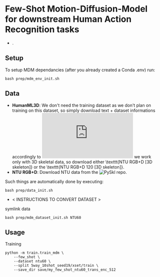 # Few-Shot Motion-Diffusion-Model for downstream Human Action Recognition tasks

* .

## Setup

To setup MDM dependancies (after you already created a Conda .env) run:
```
bash prep/mdm_env_init.sh
```

## Data

* **HumanML3D**: We don't need the training dataset as we don't plan on training on this dataset, so simply download text + dataset informations accordingly to ![MDM repo.](https://github.com/kennymckormick/pyskl/blob/main/tools/data/README.md#download-the-pre-processed-skeletons) we work only with 3D skeletal data, so download either \texttt{NTU RGB+D [3D skeleton]} or the \texttt{NTU RGB+D 120 [3D skeleton]}.
* **NTU RGB+D**: Download NTU data from the ![PySkl repo.](https://github.com/kennymckormick/pyskl?tab=readme-ov-file#data-preparation)

Such things are automatically done by executing:
```
bash prep/data_init.sh
```

* < INSTRUCTIONS TO CONVERT DATASET >


symlink data
```
bash prep/mdm_dataset_init.sh NTU60
```

## Usage

Training

```
python -m train.train_mdm \
    --few_shot \
    --dataset ntu60 \
    --split 5way_10shot_seed19/xset/train \
    --save_dir save/my_few_shot_ntu60_trans_enc_512
```